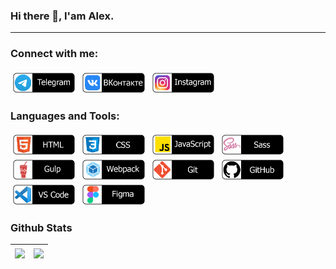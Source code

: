 ### Hi there 👋, I'am Alex.
___

### Connect with me:
<p align="left">
  <a href="https://t.me/shums89/"><img style="vertical-align:top; margin:4px; height:32px" src="img/social/telegram.png" alt="Telegram" /></a> 
  <a href="https://vk.com/shum_sasha/"><img style="vertical-align:top; margin:4px; height:32px" src="img/social/vk.png" alt="VK" /></a> 
  <a href="https://www.instagram.com/shums_89/"><img style="vertical-align:top; margin:4px; height:32px" src="img/social/instagram.png" alt="Instagram" /></a> 
</p>

### Languages and Tools:
<p align="left">
  <img style="vertical-align:top; margin:4px; height:32px" src="img/dev/html.png" alt="HTML5" />
  <img style="vertical-align:top; margin:4px; height:32px" src="img/dev/css.png" alt="CSS3" />
  <img style="vertical-align:top; margin:4px; height:32px" src="img/dev/js.png" alt="JavaScript" />
  <img style="vertical-align:top; margin:4px; height:32px" src="img/dev/sass.png" alt="Sass" />
  <img style="vertical-align:top; margin:4px; height:32px" src="img/dev/gulp.png" alt="Gulp" />
  <img style="vertical-align:top; margin:4px; height:32px" src="img/dev/webpack.png" alt="Webpack" />
  <img style="vertical-align:top; margin:4px; height:32px" src="img/dev/git.png" alt="Git" />
  <img style="vertical-align:top; margin:4px; height:32px" src="img/dev/github.png" alt="Github" />
  <img style="vertical-align:top; margin:4px; height:32px" src="img/dev/vscode.png" alt="Visual Studio Code" />
  <img style="vertical-align:top; margin:4px; height:32px" src="img/dev/figma.png" alt="Figma" />
 </p>

### Github Stats
| <a href="https://github.com/anuraghazra/github-readme-stats"><img align="center" src="https://github-readme-stats.vercel.app/api/top-langs/?username=shums89&layout=compact&theme=buefy&hide_border=true" /></a> | <a href="https://github.com/anuraghazra/github-readme-stats"><img align="center" src="https://github-readme-stats.vercel.app/api?username=shums89&show_icons=true&include_all_commits=true&theme=buefy&hide_border=true" /></a> |
| ------------- | ------------- |
